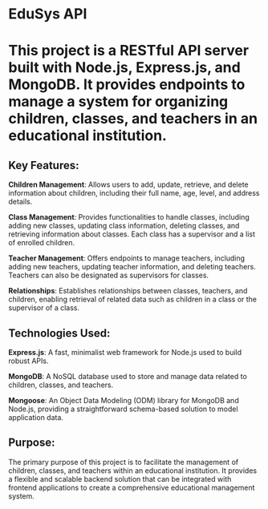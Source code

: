 # EduSys API
# This project is a RESTful API server built with Node.js, Express.js, and MongoDB. It provides endpoints to manage a system for organizing children, classes, and teachers in an educational institution.

## Key Features:
__Children Management__: Allows users to add, update, retrieve, and delete information about children, including their full name, age, level, and address details.

__Class Management__: Provides functionalities to handle classes, including adding new classes, updating class information, deleting classes, and retrieving information about classes. Each class has a supervisor and a list of enrolled children.

__Teacher Management__: Offers endpoints to manage teachers, including adding new teachers, updating teacher information, and deleting teachers. Teachers can also be designated as supervisors for classes.

__Relationships__: Establishes relationships between classes, teachers, and children, enabling retrieval of related data such as children in a class or the supervisor of a class.

## Technologies Used:
__Express.js__: A fast, minimalist web framework for Node.js used to build robust APIs.

__MongoDB__: A NoSQL database used to store and manage data related to children, classes, and teachers.

__Mongoose__: An Object Data Modeling (ODM) library for MongoDB and Node.js, providing a straightforward schema-based solution to model application data.

## Purpose:
The primary purpose of this project is to facilitate the management of children, classes, and teachers within an educational institution. It provides a flexible and scalable backend solution that can be integrated with frontend applications to create a comprehensive educational management system.
